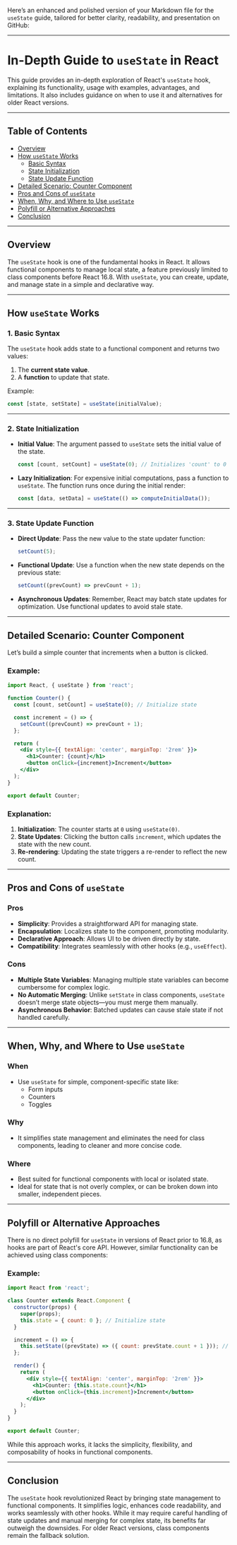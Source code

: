 Here’s an enhanced and polished version of your Markdown file for the `useState` guide, tailored for better clarity, readability, and presentation on GitHub:

---

# **In-Depth Guide to `useState` in React**

This guide provides an in-depth exploration of React's `useState` hook, explaining its functionality, usage with examples, advantages, and limitations. It also includes guidance on when to use it and alternatives for older React versions.

---

## **Table of Contents**
- [Overview](#overview)
- [How `useState` Works](#how-usestate-works)
  - [Basic Syntax](#basic-syntax)
  - [State Initialization](#state-initialization)
  - [State Update Function](#state-update-function)
- [Detailed Scenario: Counter Component](#detailed-scenario-counter-component)
- [Pros and Cons of `useState`](#pros-and-cons-of-usestate)
- [When, Why, and Where to Use `useState`](#when-why-and-where-to-use-usestate)
- [Polyfill or Alternative Approaches](#polyfill-or-alternative-approaches)
- [Conclusion](#conclusion)

---

## **Overview**

The `useState` hook is one of the fundamental hooks in React. It allows functional components to manage local state, a feature previously limited to class components before React 16.8. With `useState`, you can create, update, and manage state in a simple and declarative way.

---

## **How `useState` Works**

### **1. Basic Syntax**
The `useState` hook adds state to a functional component and returns two values:
1. The **current state value**.
2. A **function** to update that state.

Example:
```jsx
const [state, setState] = useState(initialValue);
```

---

### **2. State Initialization**
- **Initial Value**: The argument passed to `useState` sets the initial value of the state.
  ```jsx
  const [count, setCount] = useState(0); // Initializes 'count' to 0
  ```

- **Lazy Initialization**: For expensive initial computations, pass a function to `useState`. The function runs once during the initial render:
  ```jsx
  const [data, setData] = useState(() => computeInitialData());
  ```

---

### **3. State Update Function**
- **Direct Update**: Pass the new value to the state updater function:
  ```jsx
  setCount(5);
  ```

- **Functional Update**: Use a function when the new state depends on the previous state:
  ```jsx
  setCount((prevCount) => prevCount + 1);
  ```

- **Asynchronous Updates**: Remember, React may batch state updates for optimization. Use functional updates to avoid stale state.

---

## **Detailed Scenario: Counter Component**

Let’s build a simple counter that increments when a button is clicked.

### Example:
```jsx
import React, { useState } from 'react';

function Counter() {
  const [count, setCount] = useState(0); // Initialize state

  const increment = () => {
    setCount((prevCount) => prevCount + 1);
  };

  return (
    <div style={{ textAlign: 'center', marginTop: '2rem' }}>
      <h1>Counter: {count}</h1>
      <button onClick={increment}>Increment</button>
    </div>
  );
}

export default Counter;
```

### **Explanation**:
1. **Initialization**: The counter starts at `0` using `useState(0)`.
2. **State Updates**: Clicking the button calls `increment`, which updates the state with the new count.
3. **Re-rendering**: Updating the state triggers a re-render to reflect the new count.

---

## **Pros and Cons of `useState`**

### **Pros**
- **Simplicity**: Provides a straightforward API for managing state.
- **Encapsulation**: Localizes state to the component, promoting modularity.
- **Declarative Approach**: Allows UI to be driven directly by state.
- **Compatibility**: Integrates seamlessly with other hooks (e.g., `useEffect`).

### **Cons**
- **Multiple State Variables**: Managing multiple state variables can become cumbersome for complex logic.
- **No Automatic Merging**: Unlike `setState` in class components, `useState` doesn’t merge state objects—you must merge them manually.
- **Asynchronous Behavior**: Batched updates can cause stale state if not handled carefully.

---

## **When, Why, and Where to Use `useState`**

### **When**
- Use `useState` for simple, component-specific state like:
  - Form inputs
  - Counters
  - Toggles

### **Why**
- It simplifies state management and eliminates the need for class components, leading to cleaner and more concise code.

### **Where**
- Best suited for functional components with local or isolated state.
- Ideal for state that is not overly complex, or can be broken down into smaller, independent pieces.

---

## **Polyfill or Alternative Approaches**

There is no direct polyfill for `useState` in versions of React prior to 16.8, as hooks are part of React's core API. However, similar functionality can be achieved using class components:

### Example:
```jsx
import React from 'react';

class Counter extends React.Component {
  constructor(props) {
    super(props);
    this.state = { count: 0 }; // Initialize state
  }

  increment = () => {
    this.setState((prevState) => ({ count: prevState.count + 1 })); // Update state
  };

  render() {
    return (
      <div style={{ textAlign: 'center', marginTop: '2rem' }}>
        <h1>Counter: {this.state.count}</h1>
        <button onClick={this.increment}>Increment</button>
      </div>
    );
  }
}

export default Counter;
```

While this approach works, it lacks the simplicity, flexibility, and composability of hooks in functional components.

---

## **Conclusion**

The `useState` hook revolutionized React by bringing state management to functional components. It simplifies logic, enhances code readability, and works seamlessly with other hooks. While it may require careful handling of state updates and manual merging for complex state, its benefits far outweigh the downsides. For older React versions, class components remain the fallback solution.
